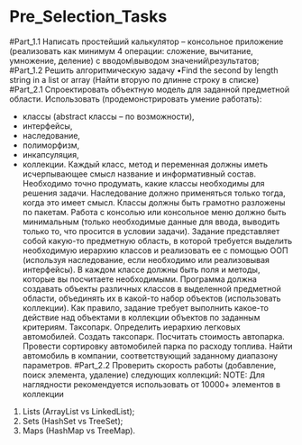 # Pre_Selection_Tasks
#Part_1.1
Написать простейший калькулятор – консольное приложение
(реализовать как минимум 4 операции: сложение, вычитание, умножение, деление)
с вводом\выводом значений\результатов;
#Part_1.2
Решить алгоритмическую задачу
•Find the second by length string in a list or array
(Найти вторую по длинне строку в списке)
#Part_2.1
Спроектировать объектную модель для заданной предметной области.
Использовать (продемонстрировать умение работать):
- классы (abstract классы – по возможности),
- интерфейсы,
- наследование,
- полиморфизм,
- инкапсуляция,
- коллекции.
Каждый класс, метод и переменная должны иметь исчерпывающее смысл название и информативный состав.
Необходимо точно продумать, какие классы необходимы для решения задачи.
Наследование должно применяться только тогда, когда это имеет смысл. Классы должны быть грамотно
разложены по пакетам. Работа с консолью или консольное меню должно быть минимальным
(только необходимые данные для ввода, выводить только то, что просится в условии задачи).
Задание представляет собой какую-то предметную область, в которой требуется выделить необходимую иерархию
классов и реализовать ее с помощью ООП (используя наследование, если необходимо или реализовывая интерфейсы).
В каждом классе должны быть поля и методы, которые вы посчитаете необходимыми.
Программа должна создавать объекты различных классов в выделенной предметной области,
объединять их в какой-то набор объектов (использовать коллекции).
Как правило, задание требует выполнить какое-то действие над объектами в коллекции объектов по заданным критериям.
Таксопарк. Определить иерархию легковых автомобилей. Создать таксопарк.
Посчитать стоимость автопарка. Провести сортировку автомобилей парка по расходу топлива.
Найти автомобиль в компании, соответствующий заданному диапазону параметров.
#Part_2.2
Проверить скорость работы (добавление, поиск элемента, удаление) следующих коллекций:
NOTE: Для наглядности рекомендуется использовать от 10000+ элементов в коллекции
1.	Lists (ArrayList vs LinkedList);
2.	Sets (HashSet vs TreeSet);
3.	Maps (HashMap vs TreeMap).